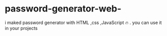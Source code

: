 # password-generator-web-
i maked password generator with HTML ,css ,JavaScript 🔥 . you can use it in your projects
